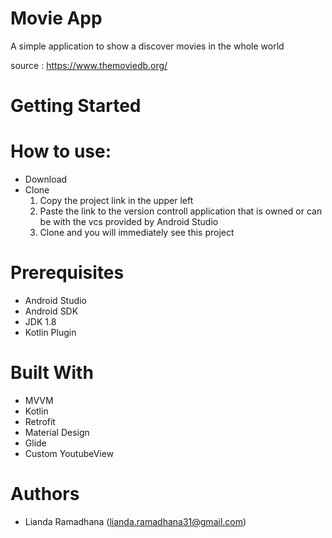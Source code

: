 # Movie App

A simple application to show a discover movies in the whole world

source : https://www.themoviedb.org/

# Getting Started

# How to use:
- Download
- Clone
  1. Copy the project link in the upper left
  2. Paste the link to the version controll application that is owned or can be with the vcs provided by Android Studio
  3. Clone and you will immediately see this project

# Prerequisites
- Android Studio
- Android SDK
- JDK 1.8
- Kotlin Plugin

# Built With
- MVVM
- Kotlin
- Retrofit
- Material Design
- Glide
- Custom YoutubeView

# Authors
- Lianda Ramadhana (lianda.ramadhana31@gmail.com)


